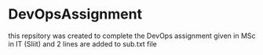 # DevOpsAssignment
this repsitory was created to complete the DevOps assignment given in MSc in IT (Sliit)
and 2 lines are added to sub.txt file


